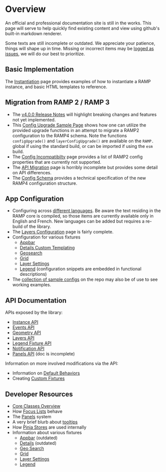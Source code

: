 # Overview

An official and professional documentation site is still in the works. This page will serve to help quickly find existing content and view using github's built-in markdown renderer.

Some texts are still incomplete or outdated. We appreciate your patience, things will shape up in time. Missing or incorrect items may be [logged as issues](https://github.com/ramp4-pcar4/ramp4-pcar4/issues/new), we will do our best to prioritize.

## Basic Implementation

The [Instantiation](introduction/instantiation.md) page provides examples of how to instantiate a RAMP instance, and basic HTML templates to reference.

## Migration from RAMP 2 / RAMP 3

- The [v4.0.0 Release Notes](https://github.com/ramp4-pcar4/ramp4-pcar4/releases/tag/v4.0.0) will highlight breaking changes and features not yet implemented.
- This [Config Upgrade Sample Page](https://github.com/ramp4-pcar4/ramp4-pcar4/blob/main/demos/starter-scripts/r2-config-upgraded.js) shows how one can utilize the provided upgrade functions in an attempt to migrate a RAMP2 configuration to the RAMP4 schema. Note the functions `configUpgrade()` and `layerConfigUpgrade()` are available on the `RAMP.` global if using the standard build, or can be imported if using the `esm` build.
- The [Config Incompatibilty](using-ramp4/incompatibility.md) page provides a list of RAMP2 config properties that are currently not supported.
- The [API Migration](resources/migration/api-migration.md) page is horribly incomplete but provides some detail on API differences.
- The [Config Schema](https://github.com/ramp4-pcar4/ramp4-pcar4/blob/main/schema.json) provides a technical specification of the new RAMP4 configuration structure.

## App Configuration

- Configuring across [different languages](using-ramp4/config-language.md). Be aware the text residing in the RAMP core is compiled, so those items are currently available only in English and French. New languages can be added but requires a re-build of the library.
- The [Layers Configuration](using-ramp4/layer-config.md) page is fairly complete.
- Configuration for various fixtures
  - [Appbar](using-ramp4/fixtures/appbar.md#configuration)
  - [Details Custom Templating](using-ramp4/fixtures/details.md#creating-a-custom-template)
  - [Geosearch](using-ramp4/fixtures/geosearch.md#configuration)
  - [Grid](using-ramp4/fixtures/grid.md#configuration)
  - [Layer Settings](using-ramp4/fixtures/layer-settings.md#configuration)
  - [Legend](using-ramp4/fixtures/legend.md#configuration) (configuration snippets are embedded in functional descriptions)
- The [collection of sample configs](https://github.com/ramp4-pcar4/ramp4-pcar4/tree/main/demos/starter-scripts) on the repo may also be of use to see working examples.

## API Documentation

APIs exposed by the library:

- [Instance API](api-guides/instance.md)
- [Events API](api-guides/events.md)
- [Geometry API](api-guides/geometry.md)
- [Layers API](api-guides/layers.md)
- [Legend Fixture API](api-guides/legend.md)
- [Notification API](api-guides/notifications.md)
- [Panels API](api-guides/panels.md#the-panel-api) (doc is incomplete)

Information on more involved modifications via the API:

- Information on [Default Behaviors](using-ramp4/default-setup.md)
- Creating [Custom Fixtures](using-ramp4/fixtures/custom-fixtures.md)

## Developer Resources

- [Core Classes Overview](resources/core-classes.md)
- How [Focus Lists](resources/focus-list.md) behave
- The [Panels](api-guides/panels.md) system
- A very brief blurb about [tooltips](resources/tooltips.md)
- How [Pinia Stores](resources/store.md) are used internally
- Information about various fixtures
  - [Appbar](using-ramp4/fixtures/appbar.md) (outdated)
  - [Details](using-ramp4/fixtures/details.md) (outdated)
  - [Geo Search](using-ramp4/fixtures/geosearch.md)
  - [Grid](using-ramp4/fixtures/grid.md)
  - [Layer Settings](using-ramp4/fixtures/layer-settings.md)
  - [Legend](using-ramp4/fixtures/legend.md)